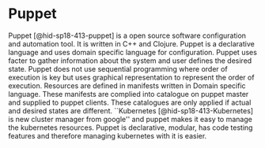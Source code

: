 Puppet
======

Puppet [@hid-sp18-413-puppet] is a open source software configuration
and automation tool. It is written in C++ and Clojure. Puppet is a
declarative language and uses domain specific language for
configuration. Puppet uses facter to gather information about the system
and user defines the desired state. Puppet does not use sequential
programming where order of execution is key but uses graphical
representation to represent the order of execution. Resources are
defined in manifests written in Domain specific language. These
manifests are complied into catalogue on puppet master and supplied to
puppet clients. These catalogues are only applied if actual and desired
states are different. ``Kubernetes [@hid-sp18-413-Kubernetes] is new
cluster manager from google'' and puppet makes it easy to manage the
kubernetes resources. Puppet is declarative, modular, has code testing
features and therefore managing kubernetes with it is easier.
